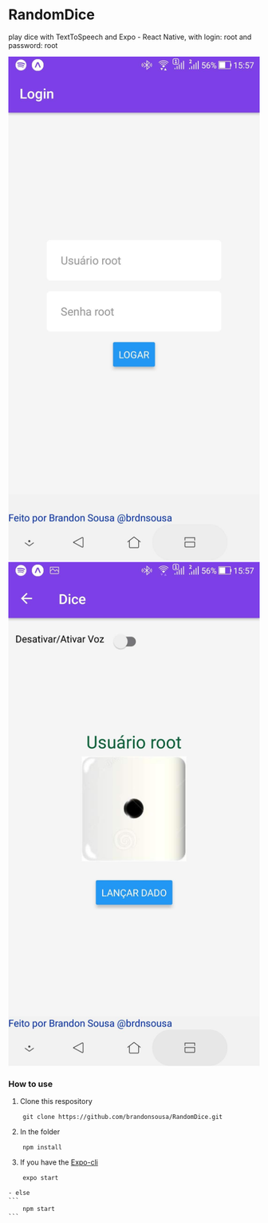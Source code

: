 # RandomDice
play dice with TextToSpeech and Expo - React Native, with login: root and password: root

![Alt text](https://github.com/brandonsousa/RandomDice/blob/master/assets/login.jpg "Login Screen")
![Alt text](https://github.com/brandonsousa/RandomDice/blob/master/assets/play.jpg "Play Dice Screen")

### How to use
1. Clone this respository
```
    git clone https://github.com/brandonsousa/RandomDice.git
```
2. In the folder
```
    npm install
```
3. If you have the [Expo-cli](https://expo.io/tools#cli)
```
    expo start
```
    - else
    ```
        npm start
    ```

